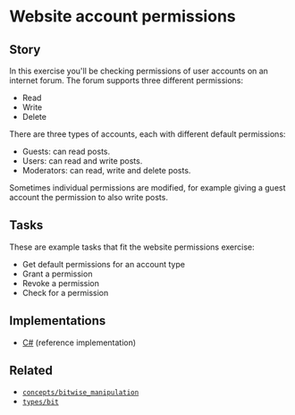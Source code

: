 # Website account permissions

## Story

In this exercise you'll be checking permissions of user accounts on an internet forum. The forum supports three different permissions:

- Read
- Write
- Delete

There are three types of accounts, each with different default permissions:

- Guests: can read posts.
- Users: can read and write posts.
- Moderators: can read, write and delete posts.

Sometimes individual permissions are modified, for example giving a guest account the permission to also write posts.

## Tasks

These are example tasks that fit the website permissions exercise:

- Get default permissions for an account type
- Grant a permission
- Revoke a permission
- Check for a permission

## Implementations

- [C#][implementation-csharp] (reference implementation)

## Related

- [`concepts/bitwise_manipulation`][concepts-bitwise_manipulation]
- [`types/bit`][types-bit]

[concepts-bitwise_manipulation]: ../concepts/bitwise_manipulation.md
[types-bit]: ../types/bit.md
[implementation-csharp]: ../../languages/csharp/exercises/concept/flag-enums/.docs/instructions.md
